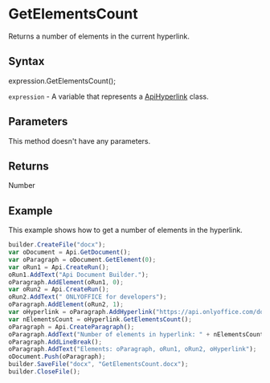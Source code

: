 # GetElementsCount

Returns a number of elements in the current hyperlink.

## Syntax

expression.GetElementsCount();

`expression` - A variable that represents a [ApiHyperlink](../ApiHyperlink.md) class.

## Parameters

This method doesn't have any parameters.

## Returns

Number

## Example

This example shows how to get a number of elements in the hyperlink.

```javascript
builder.CreateFile("docx");
var oDocument = Api.GetDocument();
var oParagraph = oDocument.GetElement(0);
var oRun1 = Api.CreateRun();
oRun1.AddText("Api Document Builder.");
oParagraph.AddElement(oRun1, 0);
var oRun2 = Api.CreateRun();
oRun2.AddText(" ONLYOFFICE for developers");
oParagraph.AddElement(oRun2, 1);
var oHyperlink = oParagraph.AddHyperlink("https://api.onlyoffice.com/docbuilder/basic");
var nElementsCount = oHyperlink.GetElementsCount();
oParagraph = Api.CreateParagraph();
oParagraph.AddText("Number of elements in hyperlink: " + nElementsCount);
oParagraph.AddLineBreak();
oParagraph.AddText("Elements: oParagraph, oRun1, oRun2, oHyperlink");
oDocument.Push(oParagraph);
builder.SaveFile("docx", "GetElementsCount.docx");
builder.CloseFile();
```